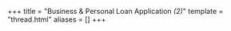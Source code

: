 +++
title = "Business & Personal Loan Application <em>(2)</em>"
template = "thread.html"
aliases = []
+++
